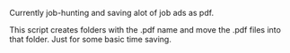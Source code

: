 Currently job-hunting and saving alot of job ads as pdf. 

This script creates folders with the .pdf name and move the .pdf files into that folder. Just for some basic time saving.
